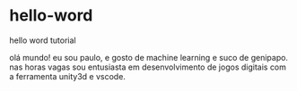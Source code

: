 # hello-word
hello word tutorial

olá mundo!
eu sou paulo, e gosto de machine learning e suco de genipapo.
nas horas vagas sou entusiasta em desenvolvimento de jogos digitais com a ferramenta unity3d e vscode.
